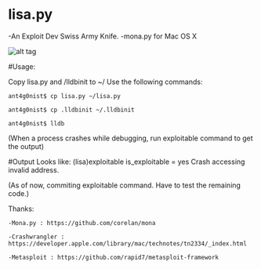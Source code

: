 # lisa.py
-An Exploit Dev Swiss Army Knife. 
-mona.py for Mac OS X

![alt tag](https://raw.githubusercontent.com/ant4g0nist/lisa.py/master/lisa.png)


#Usage:

Copy lisa.py and /lldbinit to ~/ 
Use the following commands:

	ant4g0nist$ cp lisa.py ~/lisa.py

	ant4g0nist$ cp .lldbinit ~/.lldbinit

	ant4g0nist$ lldb
	
(When a process crashes while debugging, run exploitable command to get the output)

#Output Looks like:
	(lisa)exploitable 
	is_exploitable = yes
	Crash accessing invalid address.

(As of now, commiting exploitable command. Have to test the remaining code.)

Thanks:

	-Mona.py : https://github.com/corelan/mona

	-Crashwrangler : https://developer.apple.com/library/mac/technotes/tn2334/_index.html

	-Metasploit : https://github.com/rapid7/metasploit-framework
